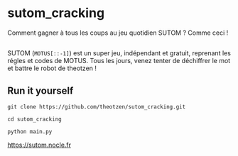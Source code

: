 # sutom_cracking
Comment gagner à tous les coups au jeu quotidien SUTOM ? Comme ceci ! 

##
SUTOM (`MOTUS[::-1]`) est un super jeu, indépendant et gratuit, reprenant les régles et codes de MOTUS. Tous les jours, venez tenter de déchiffrer le mot et battre le robot de theotzen ! 


## Run it yourself
`git clone https://github.com/theotzen/sutom_cracking.git`

`cd sutom_cracking`

`python main.py`


https://sutom.nocle.fr

